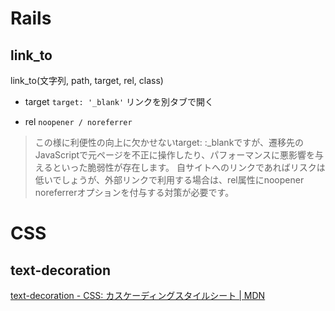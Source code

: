 # Rails
## link_to
link_to(文字列, path, target, rel, class)

- target
`target: '_blank'`
リンクを別タブで開く

- rel
`noopener / noreferrer`
> この様に利便性の向上に欠かせないtarget: :_blankですが、遷移先のJavaScriptで元ページを不正に操作したり、パフォーマンスに悪影響を与えるといった脆弱性が存在します。
> 自サイトへのリンクであればリスクは低いでしょうが、外部リンクで利用する場合は、rel属性にnoopener noreferrerオプションを付与する対策が必要です。


# CSS
## text-decoration
[text-decoration - CSS: カスケーディングスタイルシート | MDN](https://developer.mozilla.org/ja/docs/Web/CSS/text-decoration)
